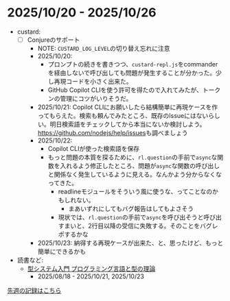 # 2025/10/20 - 2025/10/26

- custard:
    - [ ] Conjureのサポート
        - NOTE: `CUSTARD_LOG_LEVEL`の切り替え忘れに注意
        - 2025/10/20:
            - プロンプトの続きを書きつつ、`custard-repl.js`をcommanderを経由しないで呼び出しても問題が発生することが分かった。少し再現コードを小さく出来た。
            - GitHub Copilot CLIを使う許可を得たので入れてみたが、トークンの管理にコツがいりそうだ。
        - 2025/10/21: Copilot CLIにお願いしたら結構簡単に再現ケースを作ってもらえた。検索も頼んでみたところ、既存のIssueにはないらしい。明日検索語をチェックしてから本当にないか検討しよう。<https://github.com/nodejs/help/issues>も調べましょう
        - 2025/10/22:
            - Copilot CLIが使った検索語を保存
            - もっと問題の本質を探るために、`rl.question`の手前で`async`な関数を入れるよう修正したところ、問題が`async`な関数の呼び出しと関係なく発生しているように見える。なんかよう分からなくなってきた。
                - readlineモジュールをそういう風に使うな、ってことなのかもしれない。
                    - まあいずれにしてもバグ報告はしてもよさそう
                - 現状では、`rl.question`の手前で`async`を呼び出そうと呼び出すまいと、2行目以降の受信に失敗する。そのことをバグレポするかな
        - 2025/10/23: 納得する再現ケースが出来た、と、思ったけど、もっと簡単にできるかも
- 読書など:
    - [型システム入門 プログラミング言語と型の理論](https://www.ohmsha.co.jp/book/9784274069116/)
        - 2025/08/18 - 2025/10/21, 2025/10/23

[先週の記録はこちら](https://github.com/igrep/daily-commits/blob/1c9e7a9b46a4f1e4463eca5dae82fa04e0fa40d1/yesterday.md)
